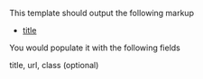 This template should output the following markup

<ul>
	<li class="class">
		<a href="url">title</a>
	</li>
</ul>

You would populate it with the following fields

title, url, class (optional)